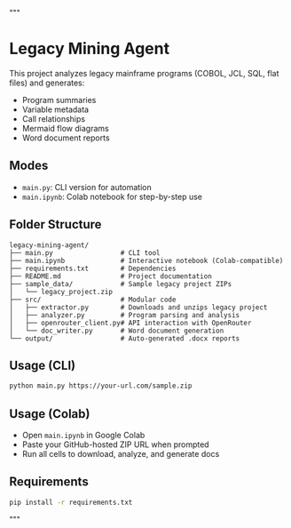 """
# Legacy Mining Agent

This project analyzes legacy mainframe programs (COBOL, JCL, SQL, flat files) and generates:
- Program summaries
- Variable metadata
- Call relationships
- Mermaid flow diagrams
- Word document reports

## Modes
- `main.py`: CLI version for automation
- `main.ipynb`: Colab notebook for step-by-step use

## Folder Structure
```
legacy-mining-agent/
├── main.py                 # CLI tool
├── main.ipynb              # Interactive notebook (Colab-compatible)
├── requirements.txt        # Dependencies
├── README.md               # Project documentation
├── sample_data/            # Sample legacy project ZIPs
│   └── legacy_project.zip
├── src/                    # Modular code
│   ├── extractor.py        # Downloads and unzips legacy project
│   ├── analyzer.py         # Program parsing and analysis
│   ├── openrouter_client.py# API interaction with OpenRouter
│   └── doc_writer.py       # Word document generation
└── output/                 # Auto-generated .docx reports
```

## Usage (CLI)
```bash
python main.py https://your-url.com/sample.zip
```

## Usage (Colab)
- Open `main.ipynb` in Google Colab
- Paste your GitHub-hosted ZIP URL when prompted
- Run all cells to download, analyze, and generate docs

## Requirements
```bash
pip install -r requirements.txt
```
"""
